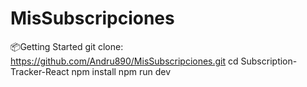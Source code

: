 # MisSubscripciones

📦Getting Started
git clone: https://github.com/Andru890/MisSubscripciones.git
cd Subscription-Tracker-React
npm install
npm run dev
